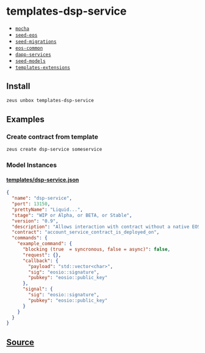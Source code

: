 
templates-dsp-service
====================









* [`mocha`](mocha.md)
* [`seed-eos`](seed-eos.md)
* [`seed-migrations`](seed-migrations.md)
* [`eos-common`](eos-common.md)
* [`dapp-services`](dapp-services.md)
* [`seed-models`](seed-models.md)
* [`templates-extensions`](templates-extensions.md)




## Install
```bash
zeus unbox templates-dsp-service
```
## Examples
### Create contract from template
```bash
zeus create dsp-service someservice
```








### Model Instances
#### [templates/dsp-service.json](https://github.com/liquidapps-io/zeus-sdk/tree/master/boxes/groups/templates/templates-dsp-service/models/templates/dsp-service.json)
```json
{
  "name": "dsp-service",
  "port": 13150,
  "prettyName": "Liquid...",
  "stage": "WIP or Alpha, or BETA, or Stable",
  "version": "0.9",
  "description": "Allows interaction with contract without a native EOS Account",
  "contract": "account_service_contract_is_deployed_on",
  "commands": {
    "example_command": {
      "blocking (true  = syncronous, false = async)": false,
      "request": {},
      "callback": {
        "payload": "std::vector<char>",
        "sig": "eosio::signature",
        "pubkey": "eosio::public_key"
      },
      "signal": {
        "sig": "eosio::signature",
        "pubkey": "eosio::public_key"
      }
    }
  }
}
```

## [Source](https://github.com/liquidapps-io/zeus-sdk/tree/master/boxes/groups/templates/templates-dsp-service)